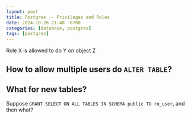 ```yaml
---
layout: post
title: Postgres -- Privileges and Roles
date: 2024-10-26 21:48 -0700
categories: [database, postgres]
tags: [postgres]
---
```


Role X is allowed to do Y on object Z

## How to allow multiple users do `ALTER TABLE`?

## What for new tables?

Suppose `GRANT SELECT ON ALL TABLES IN SCHEMA public TO ro_user`, and then
what?
